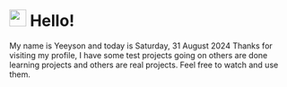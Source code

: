  <h1>
    <img src="https://emojis.slackmojis.com/emojis/images/1643510097/45343/hi.gif?1643510097" width="30"/> 
    Hello!
 </h1>
 <p>
    My name is Yeeyson and today is Saturday, 31 August 2024
    Thanks for visiting my profile, I have some test projects going on others are done learning projects and others are real projects.
    Feel free to watch and use them.
 </p>